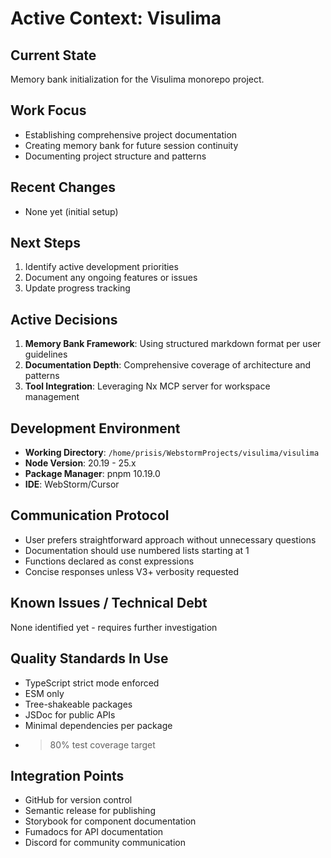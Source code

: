 # Active Context: Visulima

## Current State
Memory bank initialization for the Visulima monorepo project.

## Work Focus
- Establishing comprehensive project documentation
- Creating memory bank for future session continuity
- Documenting project structure and patterns

## Recent Changes
- None yet (initial setup)

## Next Steps
1. Identify active development priorities
2. Document any ongoing features or issues
3. Update progress tracking

## Active Decisions
1. **Memory Bank Framework**: Using structured markdown format per user guidelines
2. **Documentation Depth**: Comprehensive coverage of architecture and patterns
3. **Tool Integration**: Leveraging Nx MCP server for workspace management

## Development Environment
- **Working Directory**: `/home/prisis/WebstormProjects/visulima/visulima`
- **Node Version**: 20.19 - 25.x
- **Package Manager**: pnpm 10.19.0
- **IDE**: WebStorm/Cursor

## Communication Protocol
- User prefers straightforward approach without unnecessary questions
- Documentation should use numbered lists starting at 1
- Functions declared as const expressions
- Concise responses unless V3+ verbosity requested

## Known Issues / Technical Debt
None identified yet - requires further investigation

## Quality Standards In Use
- TypeScript strict mode enforced
- ESM only
- Tree-shakeable packages
- JSDoc for public APIs
- Minimal dependencies per package
- >80% test coverage target

## Integration Points
- GitHub for version control
- Semantic release for publishing
- Storybook for component documentation
- Fumadocs for API documentation
- Discord for community communication
